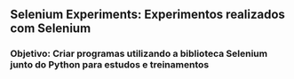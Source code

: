 ## Selenium Experiments: Experimentos realizados com Selenium
### Objetivo: Criar programas utilizando a biblioteca Selenium junto do Python para estudos e treinamentos